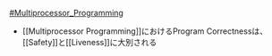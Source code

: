 [#Multiprocessor_Programming](Multiprocessor_Programming)
- [[Multiprocessor Programming]]におけるProgram Correctnessは、[[Safety]]と[[Liveness]]に大別される


